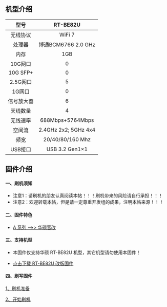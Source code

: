 ## 机型介绍

| 型号 | RT-BE82U |
|:--:|:--:|
| 无线协议 | WiFi 7 | 
| 处理器 | 博通BCM6766 2.0 GHz | 
| 内存 | 1GB | 
| 10G网口 | 0 | 
| 10G SFP+ | 0 | 
| 2.5G网口 | 5 | 
| 1G网口 | 0 | 
| 信号放大器 | 6 | 
| 天线数量 | 4 | 
| 无线速率 | 688Mbps+5764Mbps | 
| 空间流 | 2.4GHz 2x2; 5GHz 4x4 | 
| 频宽 | 20/40/80/160 Mhz | 
| USB接口 | USB 3.2 Gen1×1 | 

## 固件介绍
#### 一、刷机须知
* 注意1：请刷机的朋友认真阅读本帖！！！刷机带来的风险请自行承担！！！
* 注意2：欢迎转载本帖，但是请一定尊重开发组的成果，注明本帖来源！！！

#### 二、固件特色
* [A 系列 ——>> 华硕官改](/zh/guide/asus/firmware-a.md)

#### 三、支持机型
* 本固件仅支持华硕 RT-BE82U 机型，其它机型请勿使用本固件！

* [点击下载 RT-BE82U 改版固件](https://www.asusgo.com/firmware/download?devicename=rt-be82u&firmware=asus_official)

#### 四、刷写固件

[1、刷机准备](/zh/guide/asus/flash/flash_prepare.html) 

[2、开始刷机](/zh/guide/asus/flash/flash_start.html) 
